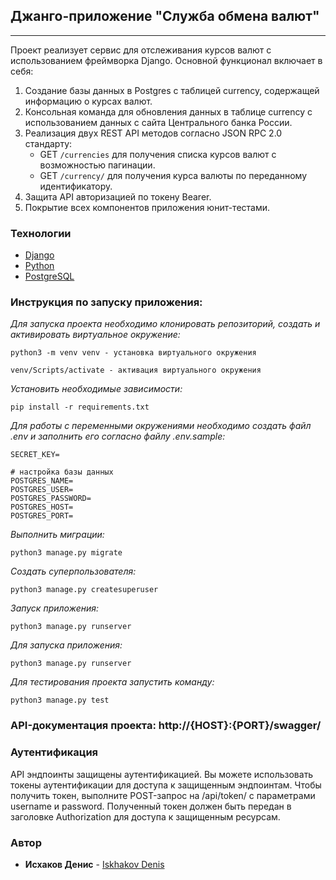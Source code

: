 ## Джанго-приложение "Служба обмена валют"

___

Проект реализует сервис для отслеживания курсов валют с использованием фреймворка Django. Основной функционал включает в
себя:
1. Создание базы данных в Postgres с таблицей currency, содержащей информацию о курсах валют.
2. Консольная команда для обновления данных в таблице currency с использованием данных с сайта Центрального банка России.
3. Реализация двух REST API методов согласно JSON RPC 2.0 стандарту:
   * GET `/currencies` для получения списка курсов валют с возможностью пагинации.
   * GET `/currency/` для получения курса валюты по переданному идентификатору.
4. Защита API авторизацией по токену Bearer.
5. Покрытие всех компонентов приложения юнит-тестами.

### Технологии

* [Django](https://www.djangoproject.com/)
* [Python](https://www.python.org/)
* [PostgreSQL](https://www.postgresql.org/)

### Инструкция по запуску приложения:

_Для запуска проекта необходимо клонировать репозиторий, создать и активировать виртуальное окружение:_

```
python3 -m venv venv - установка виртуального окружения

venv/Scripts/activate - активация виртуального окружения
```

_Установить необходимые зависимости:_

```
pip install -r requirements.txt
```

_Для работы с переменными окружениями необходимо создать файл .env и заполнить его согласно файлу .env.sample:_

```
SECRET_KEY=

# настройка базы данных
POSTGRES_NAME=
POSTGRES_USER=
POSTGRES_PASSWORD=
POSTGRES_HOST=
POSTGRES_PORT=
```

_Выполнить миграции:_

```
python3 manage.py migrate
```

_Создать суперпользователя:_

```
python3 manage.py createsuperuser
```

_Запуск приложения:_

```
python3 manage.py runserver
```

_Для запуска приложения:_

```
python3 manage.py runserver
```

_Для тестирования проекта запустить команду:_

```
python3 manage.py test
```

### API-документация проекта: http://{HOST}:{PORT}/swagger/

### Аутентификация

API эндпоинты защищены аутентификацией. Вы можете использовать токены аутентификации для доступа к защищенным
эндпоинтам. Чтобы получить токен, выполните POST-запрос на /api/token/ с параметрами username и password. Полученный
токен должен быть передан в заголовке Authorization для доступа к защищенным ресурсам.

### Автор

* **Исхаков Денис** - [Iskhakov Denis](https://github.com/denimani)